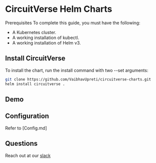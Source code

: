 # CircuitVerse Helm Charts

Prerequisites
To complete this guide, you must have the following:

- A Kubernetes cluster.
- A working installation of kubectl.
- A working installation of Helm v3.

## Install CircuitVerse

To install the chart, run the install command with two
--set arguments:

```bash
git clone https://github.com/VaibhavUpreti/circuitverse-charts.git
helm install circuitverse . 
```

## Demo

## Configuration

Refer to [Config.md]

## Questions

Reach out at our [slack](https://circuitverse.org/slack)

